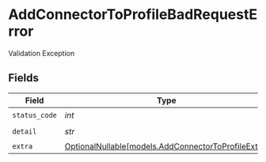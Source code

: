 # AddConnectorToProfileBadRequestError

Validation Exception


## Fields

| Field                                                                                          | Type                                                                                           | Required                                                                                       | Description                                                                                    |
| ---------------------------------------------------------------------------------------------- | ---------------------------------------------------------------------------------------------- | ---------------------------------------------------------------------------------------------- | ---------------------------------------------------------------------------------------------- |
| `status_code`                                                                                  | *int*                                                                                          | :heavy_check_mark:                                                                             | N/A                                                                                            |
| `detail`                                                                                       | *str*                                                                                          | :heavy_check_mark:                                                                             | N/A                                                                                            |
| `extra`                                                                                        | [OptionalNullable[models.AddConnectorToProfileExtra]](../models/addconnectortoprofileextra.md) | :heavy_minus_sign:                                                                             | N/A                                                                                            |